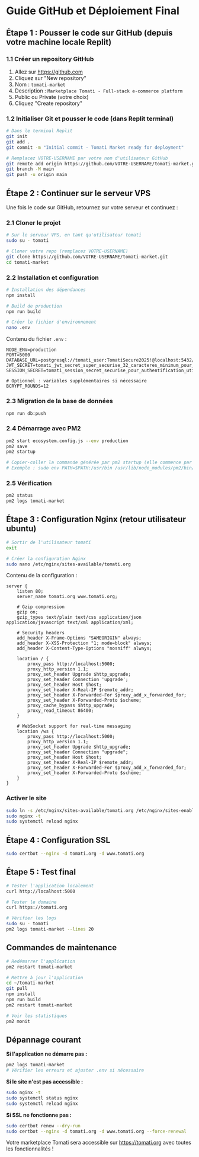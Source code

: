 # Guide GitHub et Déploiement Final

## Étape 1 : Pousser le code sur GitHub (depuis votre machine locale Replit)

### 1.1 Créer un repository GitHub
1. Allez sur https://github.com
2. Cliquez sur "New repository"
3. Nom : `tomati-market`
4. Description : `Marketplace Tomati - Full-stack e-commerce platform`
5. Public ou Private (votre choix)
6. Cliquez "Create repository"

### 1.2 Initialiser Git et pousser le code (dans Replit terminal)
```bash
# Dans le terminal Replit
git init
git add .
git commit -m "Initial commit - Tomati Market ready for deployment"

# Remplacez VOTRE-USERNAME par votre nom d'utilisateur GitHub
git remote add origin https://github.com/VOTRE-USERNAME/tomati-market.git
git branch -M main
git push -u origin main
```

## Étape 2 : Continuer sur le serveur VPS

Une fois le code sur GitHub, retournez sur votre serveur et continuez :

### 2.1 Cloner le projet
```bash
# Sur le serveur VPS, en tant qu'utilisateur tomati
sudo su - tomati

# Cloner votre repo (remplacez VOTRE-USERNAME)
git clone https://github.com/VOTRE-USERNAME/tomati-market.git
cd tomati-market
```

### 2.2 Installation et configuration
```bash
# Installation des dépendances
npm install

# Build de production
npm run build

# Créer le fichier d'environnement
nano .env
```

Contenu du fichier `.env` :
```env
NODE_ENV=production
PORT=5000
DATABASE_URL=postgresql://tomati_user:TomatiSecure2025!@localhost:5432/tomati_production
JWT_SECRET=tomati_jwt_secret_super_securise_32_caracteres_minimum_pour_production_2025_france
SESSION_SECRET=tomati_session_secret_securise_pour_authentification_utilisateurs_marketplace_2025

# Optionnel : variables supplémentaires si nécessaire
BCRYPT_ROUNDS=12
```

### 2.3 Migration de la base de données
```bash
npm run db:push
```

### 2.4 Démarrage avec PM2
```bash
pm2 start ecosystem.config.js --env production
pm2 save
pm2 startup

# Copier-coller la commande générée par pm2 startup (elle commence par sudo)
# Exemple : sudo env PATH=$PATH:/usr/bin /usr/lib/node_modules/pm2/bin/pm2 startup systemd -u tomati --hp /home/tomati
```

### 2.5 Vérification
```bash
pm2 status
pm2 logs tomati-market
```

## Étape 3 : Configuration Nginx (retour utilisateur ubuntu)

```bash
# Sortir de l'utilisateur tomati
exit

# Créer la configuration Nginx
sudo nano /etc/nginx/sites-available/tomati.org
```

Contenu de la configuration :
```nginx
server {
    listen 80;
    server_name tomati.org www.tomati.org;

    # Gzip compression
    gzip on;
    gzip_types text/plain text/css application/json application/javascript text/xml application/xml;

    # Security headers
    add_header X-Frame-Options "SAMEORIGIN" always;
    add_header X-XSS-Protection "1; mode=block" always;
    add_header X-Content-Type-Options "nosniff" always;

    location / {
        proxy_pass http://localhost:5000;
        proxy_http_version 1.1;
        proxy_set_header Upgrade $http_upgrade;
        proxy_set_header Connection 'upgrade';
        proxy_set_header Host $host;
        proxy_set_header X-Real-IP $remote_addr;
        proxy_set_header X-Forwarded-For $proxy_add_x_forwarded_for;
        proxy_set_header X-Forwarded-Proto $scheme;
        proxy_cache_bypass $http_upgrade;
        proxy_read_timeout 86400;
    }

    # WebSocket support for real-time messaging
    location /ws {
        proxy_pass http://localhost:5000;
        proxy_http_version 1.1;
        proxy_set_header Upgrade $http_upgrade;
        proxy_set_header Connection "upgrade";
        proxy_set_header Host $host;
        proxy_set_header X-Real-IP $remote_addr;
        proxy_set_header X-Forwarded-For $proxy_add_x_forwarded_for;
        proxy_set_header X-Forwarded-Proto $scheme;
    }
}
```

### Activer le site
```bash
sudo ln -s /etc/nginx/sites-available/tomati.org /etc/nginx/sites-enabled/
sudo nginx -t
sudo systemctl reload nginx
```

## Étape 4 : Configuration SSL

```bash
sudo certbot --nginx -d tomati.org -d www.tomati.org
```

## Étape 5 : Test final

```bash
# Tester l'application localement
curl http://localhost:5000

# Tester le domaine
curl https://tomati.org

# Vérifier les logs
sudo su - tomati
pm2 logs tomati-market --lines 20
```

## Commandes de maintenance

```bash
# Redémarrer l'application
pm2 restart tomati-market

# Mettre à jour l'application
cd ~/tomati-market
git pull
npm install
npm run build
pm2 restart tomati-market

# Voir les statistiques
pm2 monit
```

## Dépannage courant

**Si l'application ne démarre pas :**
```bash
pm2 logs tomati-market
# Vérifier les erreurs et ajuster .env si nécessaire
```

**Si le site n'est pas accessible :**
```bash
sudo nginx -t
sudo systemctl status nginx
sudo systemctl reload nginx
```

**Si SSL ne fonctionne pas :**
```bash
sudo certbot renew --dry-run
sudo certbot --nginx -d tomati.org -d www.tomati.org --force-renewal
```

Votre marketplace Tomati sera accessible sur https://tomati.org avec toutes les fonctionnalités !